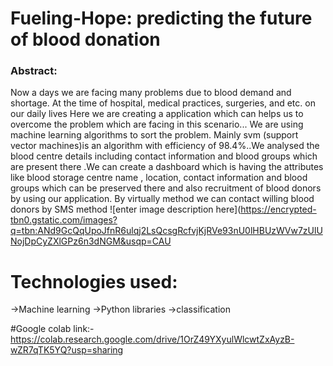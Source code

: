 # Fueling-Hope: predicting the future of blood donation
### Abstract:
Now  a days we are facing many problems due to blood demand and shortage. At the time of hospital, medical practices, surgeries, and etc. on our daily lives Here we are creating a application which can helps us to overcome the problem which are facing in this scenario... We are using machine learning algorithms to sort the problem. Mainly svm (support vector machines)is an algorithm with efficiency of 98.4%..We analysed the blood centre details including contact information and blood groups which are present there .We can create a dashboard which is having the attributes like blood storage centre name , location, contact information and blood groups which can be preserved there and also recruitment of blood donors by using our application. By virtually method we can contact willing blood donors by SMS method
![enter image description here](https://encrypted-tbn0.gstatic.com/images?q=tbn:ANd9GcQqUpoJfnR6ulqj2LsQcsgRcfvjKjRVe93nU0lHBUzWVw7zUlUNojDpCyZXlGPz6n3dNGM&usqp=CAU


# Technologies used:
->Machine learning
->Python libraries
->classification

#Google colab link:-https://colab.research.google.com/drive/1OrZ49YXyulWlcwtZxAyzB-wZR7qTK5YQ?usp=sharing
